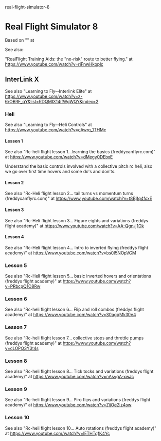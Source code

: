 real-flight-simulator-8
# Real Flight Simulator 8

Based on "" at

See also:

"RealFlight Training Aids: the "no-risk" route to better flying." at https://www.youtube.com/watch?v=riFnwHkoplc

## InterLink X

See also "Learning to Fly--Interlink Elite" at https://www.youtube.com/watch?v=z-6rOBRF_qY&list=RDQMIX14ifWgWQY&index=2


### Heli

See also "Learning to Fly--Heli Controls" at https://www.youtube.com/watch?v=cAwrq_1THMc

#### Lesson 1

See also "Rc-heli flight lesson 1...learning the basics (freddycanflyrc.com)" at https://www.youtube.com/watch?v=dMegy0DEbxE

Understand the basic controls involved with a collective pitch rc heli, also we go over first time hovers and some do's and don'ts.

#### Lesson 2

See also "Rc-Heli flight lesson 2... tail turns vs momentum turns (freddycanflyrc.com)" at https://www.youtube.com/watch?v=t8Bjfq4fcxE

#### Lesson 3

See also "Rc-Heli flight lesson 3... Figure eights and variations (freddys flight academy)" at https://www.youtube.com/watch?v=AA-Qgn-j1Ok

#### Lesson 4

See also "Rc-Heli flight lesson 4... Intro to inverted flying (freddys flight academy)" at https://www.youtube.com/watch?v=bs0I5NOpVGM

### Lesson 5

See also "Rc-Heli flight lesson 5... basic inverted hovers and orientations (freddys flight academy)" at https://www.youtube.com/watch?v=PRbcpQ1O8Rw

### Lesson 6

See also "Rc-heli flight lesson 6... Flip and roll combos (freddys flight academy)" at https://www.youtube.com/watch?v=S0agqMk30e4

### Lesson 7

See also "Rc-heli flight lesson 7... collective stops and throttle pumps (freddys flight academy)" at https://www.youtube.com/watch?v=cLOPQ3Y3t4s

### Lesson 8

See also "Rc-heli flight lesson 8... Tick tocks and variations (freddys flight academy)" at https://www.youtube.com/watch?v=nAsvgA-xwJc

### Lesson 9

See also "Rc-heli flight lesson 9... Piro flips and variations (freddys flight academy)" at https://www.youtube.com/watch?v=ZjjOe2lz4ow

### Lesson 10

See also "Rc-heli flight lesson 10... Auto rotations (freddys flight academy)" at https://www.youtube.com/watch?v=lETHTgfK4Yc





